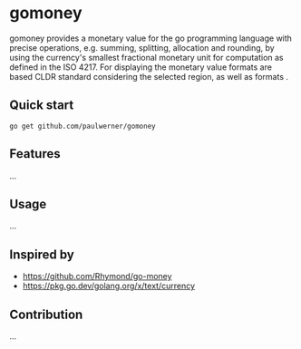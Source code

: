 # gomoney

gomoney provides a monetary value for the go programming language with precise operations, e.g. summing,  splitting, allocation and rounding, by using the currency's smallest fractional monetary unit for computation as defined in the ISO 4217.
For displaying the monetary value formats are based CLDR standard considering the selected region, as well as formats .

## Quick start
`go get github.com/paulwerner/gomoney`

## Features
...

## Usage
...


## Inspired by
- https://github.com/Rhymond/go-money
- https://pkg.go.dev/golang.org/x/text/currency

## Contribution
...